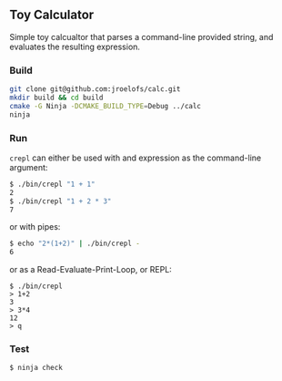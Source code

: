 ## Toy Calculator

Simple toy calcualtor that parses a command-line provided string, and
evaluates the resulting expression.

### Build

```sh
git clone git@github.com:jroelofs/calc.git
mkdir build && cd build
cmake -G Ninja -DCMAKE_BUILD_TYPE=Debug ../calc
ninja
```

### Run

`crepl` can either be used with and expression as the command-line argument:
```sh
$ ./bin/crepl "1 + 1"
2
$ ./bin/crepl "1 + 2 * 3"
7
```

or with pipes:
```sh
$ echo "2*(1+2)" | ./bin/crepl -
6
```

or as a Read-Evaluate-Print-Loop, or REPL:
```
$ ./bin/crepl
> 1+2
3
> 3*4
12
> q
```

### Test

```sh
$ ninja check
```


